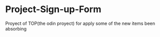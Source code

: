 # Project-Sign-up-Form
Proyect of TOP(the odin proyect) for apply some of the new items been absorbing
